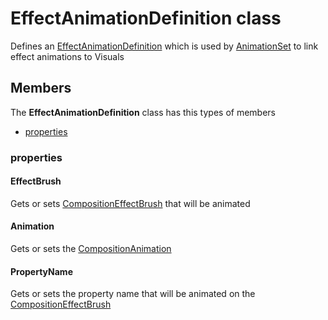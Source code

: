 
# EffectAnimationDefinition class

Defines an [EffectAnimationDefinition](Microsoft_Toolkit_Uwp_UI_Animations_EffectAnimationDefinition.md) which is used by [AnimationSet](Microsoft_Toolkit_Uwp_UI_Animations_AnimationSet.md) to link effect animations to Visuals

## Members

The **EffectAnimationDefinition** class has this types of members

* [properties](#properties)

### properties

#### EffectBrush

Gets or sets [CompositionEffectBrush](https://msdn.microsoft.com/library/windows/apps/Windows.UI.Composition.CompositionEffectBrush) that will be animated

#### Animation

Gets or sets the [CompositionAnimation](https://msdn.microsoft.com/library/windows/apps/Windows.UI.Composition.CompositionAnimation)

#### PropertyName

Gets or sets the property name that will be animated on the [CompositionEffectBrush](https://msdn.microsoft.com/library/windows/apps/Windows.UI.Composition.CompositionEffectBrush)
